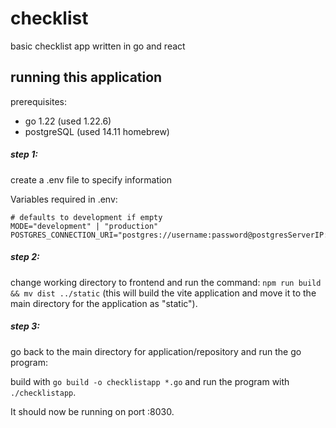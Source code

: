 # checklist
basic checklist app written in go and react

## running this application

prerequisites:
- go 1.22 (used 1.22.6)
- postgreSQL (used 14.11 homebrew)

##### step 1:
create a .env file to specify information

Variables required in .env:
```env
# defaults to development if empty
MODE="development" | "production"
POSTGRES_CONNECTION_URI="postgres://username:password@postgresServerIP:portIfNecessary/databaseName"
```

##### step 2:
change working directory to frontend and run the command: `npm run build && mv dist ../static` (this will build the vite application and move it to the main directory for the application as "static").

##### step 3:
go back to the main directory for application/repository and run the go program:

build with `go build -o checklistapp *.go` and run the program with `./checklistapp`.

It should now be running on port :8030.
